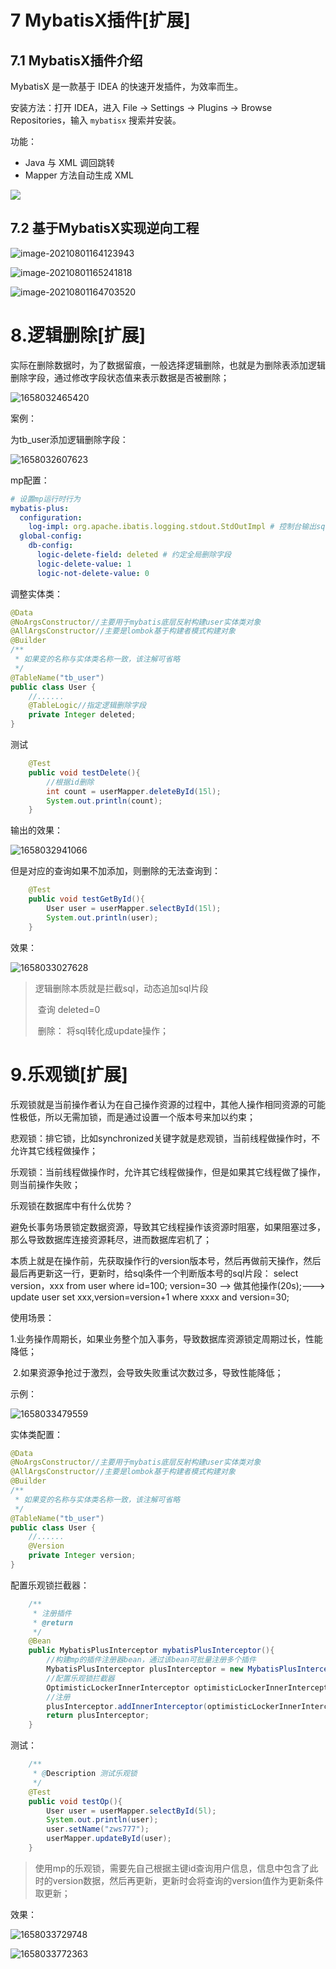 # 7 MybatisX插件[扩展]

## 7.1 MybatisX插件介绍

MybatisX 是一款基于 IDEA 的快速开发插件，为效率而生。

安装方法：打开 IDEA，进入 File -> Settings -> Plugins -> Browse Repositories，输入 `mybatisx` 搜索并安装。

功能：

- Java 与 XML 调回跳转
- Mapper 方法自动生成 XML 

![](assets/mybatisx-001.gif)

## 7.2 基于MybatisX实现逆向工程

![image-20210801164123943](./assets/image-20210801164123943.png)

![image-20210801165241818](./assets/image-20210801165241818.png)

![image-20210801164703520](./assets/image-20210801164703520.png)



# 8.逻辑删除[扩展]

实际在删除数据时，为了数据留痕，一般选择逻辑删除，也就是为删除表添加逻辑删除字段，通过修改字段状态值来表示数据是否被删除；

![1658032465420](./assets/1658032465420.png)

案例：

为tb_user添加逻辑删除字段：

![1658032607623](./assets/1658032607623.png)

mp配置：

```yaml
# 设置mp运行时行为
mybatis-plus:
  configuration:
    log-impl: org.apache.ibatis.logging.stdout.StdOutImpl # 控制台输出sql
  global-config:
    db-config:
      logic-delete-field: deleted # 约定全局删除字段
      logic-delete-value: 1
      logic-not-delete-value: 0
```

调整实体类：

```java
@Data
@NoArgsConstructor//主要用于mybatis底层反射构建user实体类对象
@AllArgsConstructor//主要是lombok基于构建者模式构建对象
@Builder
/**
 * 如果变的名称与实体类名称一致，该注解可省略
 */
@TableName("tb_user")
public class User {
	//......
    @TableLogic//指定逻辑删除字段
    private Integer deleted;
}
```

测试

```java
    @Test
    public void testDelete(){
        //根据id删除
        int count = userMapper.deleteById(15l);
        System.out.println(count);
    }  
```

输出的效果：

![1658032941066](./assets/1658032941066.png)



但是对应的查询如果不加添加，则删除的无法查询到：

```java
    @Test
    public void testGetById(){
        User user = userMapper.selectById(15l);
        System.out.println(user);
    }
```

效果：

![1658033027628](./assets/1658033027628.png)

> 逻辑删除本质就是拦截sql，动态追加sql片段
>
> ​	查询  deleted=0
>
> ​        删除： 将sql转化成update操作；

# 9.乐观锁[扩展]

乐观锁就是当前操作者认为在自己操作资源的过程中，其他人操作相同资源的可能性极低，所以无需加锁，而是通过设置一个版本号来加以约束；

悲观锁：排它锁，比如synchronized关键字就是悲观锁，当前线程做操作时，不允许其它线程做操作；

乐观锁：当前线程做操作时，允许其它线程做操作，但是如果其它线程做了操作，则当前操作失败；

乐观锁在数据库中有什么优势？

​	避免长事务场景锁定数据资源，导致其它线程操作该资源时阻塞，如果阻塞过多，那么导致数据库连接资源耗尽，进而数据库宕机了；

​	本质上就是在操作前，先获取操作行的version版本号，然后再做前天操作，然后最后再更新这一行，更新时，给sql条件一个判断版本号的sql片段： select version，xxx  from user where id=100; version=30 --> 做其他操作(20s);---> update user set xxx,version=version+1 where xxxx   and version=30;

使用场景：

​	1.业务操作周期长，如果业务整个加入事务，导致数据库资源锁定周期过长，性能降低；

​	2.如果资源争抢过于激烈，会导致失败重试次数过多，导致性能降低；

示例：

![1658033479559](./assets/1658033479559.png)

实体类配置：

```java
@Data
@NoArgsConstructor//主要用于mybatis底层反射构建user实体类对象
@AllArgsConstructor//主要是lombok基于构建者模式构建对象
@Builder
/**
 * 如果变的名称与实体类名称一致，该注解可省略
 */
@TableName("tb_user")
public class User {
	//......
    @Version
    private Integer version;
}
```

配置乐观锁拦截器：

```java
    /**
     * 注册插件
     * @return
     */
    @Bean
    public MybatisPlusInterceptor mybatisPlusInterceptor(){
        //构建mp的插件注册器bean，通过该bean可批量注册多个插件
        MybatisPlusInterceptor plusInterceptor = new MybatisPlusInterceptor();
        //配置乐观锁拦截器
        OptimisticLockerInnerInterceptor optimisticLockerInnerInterceptor = new OptimisticLockerInnerInterceptor();
        //注册
        plusInterceptor.addInnerInterceptor(optimisticLockerInnerInterceptor);
        return plusInterceptor;
    }
```

测试：

```java
    /**
     * @Description 测试乐观锁
     */
    @Test
    public void testOp(){
        User user = userMapper.selectById(5l);
        System.out.println(user);
        user.setName("zws777");
        userMapper.updateById(user);
    }
```

> 使用mp的乐观锁，需要先自己根据主键id查询用户信息，信息中包含了此时的version数据，然后再更新，更新时会将查询的version值作为更新条件取更新；

效果：

![1658033729748](./assets/1658033729748.png)

![1658033772363](./assets/1658033772363.png)